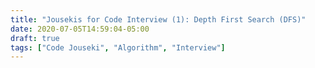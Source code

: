 ```yaml
---
title: "Jousekis for Code Interview (1): Depth First Search (DFS)"
date: 2020-07-05T14:59:04-05:00
draft: true
tags: ["Code Jouseki", "Algorithm", "Interview"]
---
```


